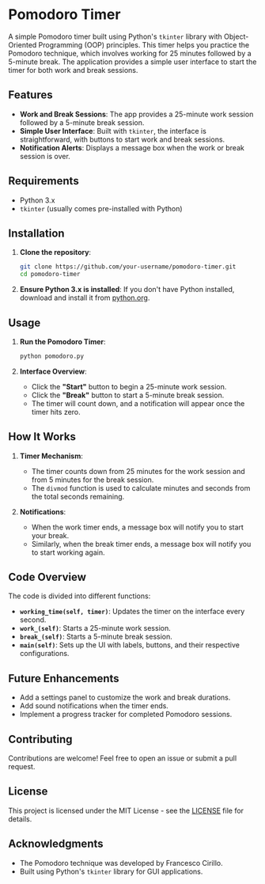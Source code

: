 # Pomodoro Timer

A simple Pomodoro timer built using Python's `tkinter` library with Object-Oriented Programming (OOP) principles. This timer helps you practice the Pomodoro technique, which involves working for 25 minutes followed by a 5-minute break. The application provides a simple user interface to start the timer for both work and break sessions.

## Features

- **Work and Break Sessions**: The app provides a 25-minute work session followed by a 5-minute break session.
- **Simple User Interface**: Built with `tkinter`, the interface is straightforward, with buttons to start work and break sessions.
- **Notification Alerts**: Displays a message box when the work or break session is over.

## Requirements

- Python 3.x
- `tkinter` (usually comes pre-installed with Python)

## Installation

1. **Clone the repository**:
    ```bash
    git clone https://github.com/your-username/pomodoro-timer.git
    cd pomodoro-timer
    ```

2. **Ensure Python 3.x is installed**: 
    If you don't have Python installed, download and install it from [python.org](https://www.python.org/downloads/).

## Usage

1. **Run the Pomodoro Timer**:
    ```bash
    python pomodoro.py
    ```

2. **Interface Overview**:
   - Click the **"Start"** button to begin a 25-minute work session.
   - Click the **"Break"** button to start a 5-minute break session.
   - The timer will count down, and a notification will appear once the timer hits zero.

## How It Works

1. **Timer Mechanism**:
   - The timer counts down from 25 minutes for the work session and from 5 minutes for the break session.
   - The `divmod` function is used to calculate minutes and seconds from the total seconds remaining.

2. **Notifications**:
   - When the work timer ends, a message box will notify you to start your break.
   - Similarly, when the break timer ends, a message box will notify you to start working again.

## Code Overview

The code is divided into different functions:

- **`working_time(self, timer)`**: Updates the timer on the interface every second.
- **`work_(self)`**: Starts a 25-minute work session.
- **`break_(self)`**: Starts a 5-minute break session.
- **`main(self)`**: Sets up the UI with labels, buttons, and their respective configurations.

## Future Enhancements

- Add a settings panel to customize the work and break durations.
- Add sound notifications when the timer ends.
- Implement a progress tracker for completed Pomodoro sessions.

## Contributing

Contributions are welcome! Feel free to open an issue or submit a pull request.

## License

This project is licensed under the MIT License - see the [LICENSE](LICENSE) file for details.

## Acknowledgments

- The Pomodoro technique was developed by Francesco Cirillo.
- Built using Python's `tkinter` library for GUI applications.

